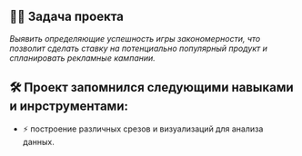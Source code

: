 ## :man_technologist: Задача проекта
*Выявить определяющие успешность игры закономерности, что позволит сделать ставку на потенциально популярный продукт и спланировать рекламные кампании.*
## :hammer_and_wrench: Проект запомнился следующими навыками и инрструментами:
- :zap: построение различных срезов и визуализаций для анализа данных.

